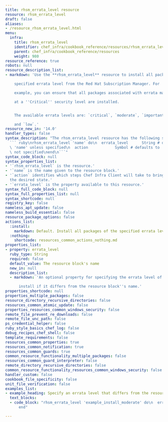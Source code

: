 ```yaml
---
title: rhsm_errata_level resource
resource: rhsm_errata_level
draft: false
aliases:
- /resource_rhsm_errata_level.html
menu:
  infra:
    title: rhsm_errata_level
    identifier: chef_infra/cookbook_reference/resources/rhsm_errata_level rhsm_errata_level
    parent: chef_infra/cookbook_reference/resources
    weight: 980
resource_reference: true
robots: null
resource_description_list:
- markdown: 'Use the **rhsm_errata_level** resource to install all packages of a

    specified errata level from the Red Hat Subscription Manager. For

    example, you can ensure that all packages associated with errata marked

    at a ''Critical'' security level are installed.


    The available errata levels are: `critical`, `moderate`, `important`,

    and `low`.'
resource_new_in: '14.0'
handler_types: false
syntax_description: "The rhsm_errata_level resource has the following syntax:\n\n\
  ``` ruby\nrhsm_errata_level 'name' do\n  errata_level      String # default value:\
  \ 'name' unless specified\n  action            Symbol # defaults to :install if\
  \ not specified\nend\n```"
syntax_code_block: null
syntax_properties_list:
- '`rhsm_errata_level` is the resource.'
- '`name` is the name given to the resource block.'
- '`action` identifies which steps Chef Infra Client will take to bring the node into
  the desired state.'
- '`errata_level` is the property available to this resource.'
syntax_full_code_block: null
syntax_full_properties_list: null
syntax_shortcode: null
registry_key: false
nameless_apt_update: false
nameless_build_essential: false
resource_package_options: false
actions_list:
  :install:
    markdown: Default. Install all packages of the specified errata level.
  :nothing:
    shortcode: resources_common_actions_nothing.md
properties_list:
- property: errata_level
  ruby_type: String
  required: false
  default_value: The resource block's name
  new_in: null
  description_list:
  - markdown: 'An optional property for specifying the errata level of packages to

      install if it differs from the resource block''s name.'
properties_shortcode: null
properties_multiple_packages: false
resource_directory_recursive_directories: false
resources_common_atomic_update: false
properties_resources_common_windows_security: false
remote_file_prevent_re_downloads: false
remote_file_unc_path: false
ps_credential_helper: false
ruby_style_basics_chef_log: false
debug_recipes_chef_shell: false
template_requirements: false
resources_common_properties: true
resources_common_notification: true
resources_common_guards: true
common_resource_functionality_multiple_packages: false
resources_common_guard_interpreter: false
remote_directory_recursive_directories: false
common_resource_functionality_resources_common_windows_security: false
handler_custom: false
cookbook_file_specificity: false
unit_file_verification: false
examples_list:
- example_heading: Specify an errata level that differs from the resource name
  text_blocks:
  - code_block: "rhsm_errata_level 'example_install_moderate' do\n  errata_level 'moderate'\n\
      end"

---
```

